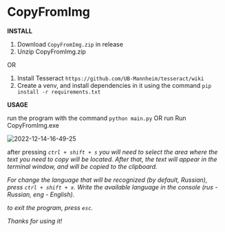 # CopyFromImg

<b>INSTALL</b>

1. Download `CopyFromImg.zip` in release
2. Unzip CopyFromImg.zip

OR

1. Install Tesseract `https://github.com/UB-Mannheim/tesseract/wiki`
2. Create a venv, and install dependencies in it using the command `pip install -r requirements.txt`


<b>USAGE</b>

run the program with the command `python main.py` OR run Run CopyFromImg.exe

![2022-12-14-16-49-25](https://user-images.githubusercontent.com/96590760/207615689-38d49fe4-6b03-48b0-96f2-888461fdc811.gif)


after pressing <i>`ctrl + shift + s`<i> you will need to select the area where the text you need to copy will be located. After that, the text will appear in the terminal window, and will be copied to the clipboard.

For change the language that will be recognized (by default, Russian), press <i>`ctrl + shift + x`<i>. Write the available language in the console (rus - Russian, eng - English).

to exit the program, press <i>`esc`<i>.

Thanks for using it!

